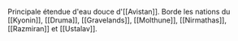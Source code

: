 Principale étendue d'eau douce d'[[Avistan]].
Borde les nations du [[Kyonin]], [[Druma]], [[Gravelands]], [[Molthune]], [[Nirmathas]], [[Razmiran]] et [[Ustalav]].